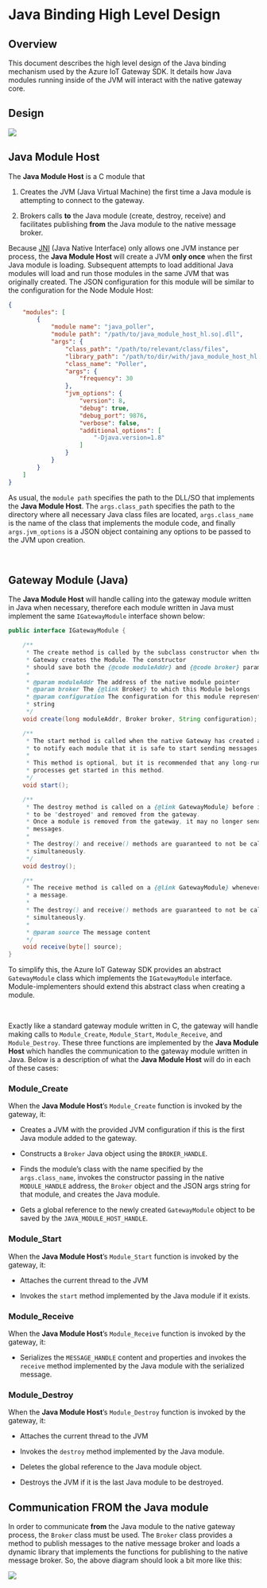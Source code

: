 Java Binding High Level Design
==============================

Overview
--------

This document describes the high level design of the Java binding mechanism used
by the Azure IoT Gateway SDK. It details how Java modules running inside of the
JVM will interact with the native gateway core.

Design
------

![](HLD1.png)

Java Module Host
----------------

The **Java Module Host** is a C module that

1.  Creates the JVM (Java Virtual Machine) the first time a Java module is
    attempting to connect to the gateway.

2.  Brokers calls **to** the Java module (create, destroy, receive) and
    facilitates publishing **from** the Java module to the native message broker.

Because [JNI](http://docs.oracle.com/javase/8/docs/technotes/guides/jni/) (Java
Native Interface) only allows one JVM instance per process, the **Java Module
Host** will create a JVM **only once** when the first Java module is loading.
Subsequent attempts to load additional Java modules will load and run those
modules in the same JVM that was originally created. The JSON configuration for
this module will be similar to the configuration for the Node Module Host:

~~~~~~~~~~~~~~~~~~~~~~~~~~~~~~~~~~~~~~~~~~~~~~~~~~~~~~~~~~~~~~~~~~~~~~~~~~~ json
{
    "modules": [
        {
            "module name": "java_poller",
            "module path": "/path/to/java_module_host_hl.so|.dll",
            "args": {
                "class_path": "/path/to/relevant/class/files",
                "library_path": "/path/to/dir/with/java_module_host_hl.so|.dll",
                "class_name": "Poller",
                "args": {
                    "frequency": 30
                },
                "jvm_options": {
                    "version": 8,
                    "debug": true,
                    "debug_port": 9876,
                    "verbose": false,
                    "additional_options": [
                        "-Djava.version=1.8"
                    ]
                }
            }
        }
    ]
}
~~~~~~~~~~~~~~~~~~~~~~~~~~~~~~~~~~~~~~~~~~~~~~~~~~~~~~~~~~~~~~~~~~~~~~~~~~~~~~~~

As usual, the `module path` specifies the path to the DLL/SO that implements the
**Java Module Host**. The `args.class_path` specifies the path to the directory
where all necessary Java class files are located, `args.class_name` is the name
of the class that implements the module code, and finally `args.jvm_options` is
a JSON object containing any options to be passed to the JVM upon creation.

 

Gateway Module (Java)
---------------------

The **Java Module Host** will handle calling into the gateway module written in
Java when necessary, therefore each module written in Java must implement the
same `IGatewayModule` interface shown below:

~~~~~~~~~~~~~~~~~~~~~~~~~~~~~~~~~~~~~~~~~~~~~~~~~~~~~~~~~~~~~~~~~~~~~~~~~~~ java
public interface IGatewayModule {

    /**
     * The create method is called by the subclass constructor when the native 
     * Gateway creates the Module. The constructor
     * should save both the {@code moduleAddr} and {@code broker} parameters.
     *
     * @param moduleAddr The address of the native module pointer
     * @param broker The {@link Broker} to which this Module belongs
     * @param configuration The configuration for this module represented as a JSON
     * string
     */
    void create(long moduleAddr, Broker broker, String configuration);

    /**
     * The start method is called when the native Gateway has created all modules 
     * to notify each module that it is safe to start sending messages.
     *
     * This method is optional, but it is recommended that any long-running 
     * processes get started in this method.
     */
    void start();

    /**
     * The destroy method is called on a {@link GatewayModule} before it is about 
     * to be "destroyed" and removed from the gateway.
     * Once a module is removed from the gateway, it may no longer send or receive 
     * messages.
     *
     * The destroy() and receive() methods are guaranteed to not be called 
     * simultaneously.
     */
    void destroy();

    /**
     * The receive method is called on a {@link GatewayModule} whenever it receives
     * a message.
     *
     * The destroy() and receive() methods are guaranteed to not be called 
     * simultaneously.
     *
     * @param source The message content
     */
    void receive(byte[] source);
}
~~~~~~~~~~~~~~~~~~~~~~~~~~~~~~~~~~~~~~~~~~~~~~~~~~~~~~~~~~~~~~~~~~~~~~~~~~~~~~~~

To simplify this, the Azure IoT Gateway SDK provides an abstract `GatewayModule`
class which implements the `IGatewayModule` interface. Module-implementers
should extend this abstract class when creating a module.

 

Exactly like a standard gateway module written in C, the gateway will handle
making calls to `Module_Create`, `Module_Start`, `Module_Receive`, and 
`Module_Destroy`. These three functions are implemented by the **Java Module Host** 
which handles the communication to the gateway module written in Java. Below is 
a description of what the **Java Module Host** will do in each of these cases:

### Module\_Create

When the **Java Module Host**’s `Module_Create` function is invoked by the
gateway, it:

-   Creates a JVM with the provided JVM configuration if this is the first Java
    module added to the gateway.

-   Constructs a `Broker` Java object using the `BROKER_HANDLE`.

-   Finds the module’s class with the name specified by the `args.class_name`,
    invokes the constructor passing in the native `MODULE_HANDLE` address,
    the `Broker` object and the JSON args string for that module, and 
    creates the Java module.

-   Gets a global reference to the newly created `GatewayModule` object to be
    saved by the `JAVA_MODULE_HOST_HANDLE`.

### Module\_Start

When the **Java Module Host**’s `Module_Start` function is invoked by the
gateway, it:

-   Attaches the current thread to the JVM

-   Invokes the `start` method implemented by the Java module if it exists.

### Module\_Receive

When the **Java Module Host**’s `Module_Receive` function is invoked by the
gateway, it:

-   Serializes the `MESSAGE_HANDLE` content and properties and invokes the
    `receive` method implemented by the Java module with the serialized message.

### Module\_Destroy

When the **Java Module Host**’s `Module_Destroy` function is invoked by the
gateway, it:

-   Attaches the current thread to the JVM

-   Invokes the `destroy` method implemented by the Java module.

-   Deletes the global reference to the Java module object.

-   Destroys the JVM if it is the last Java module to be destroyed.

Communication **FROM** the Java module
--------------------------------------

In order to communicate **from** the Java module to the native gateway process,
the `Broker` class must be used. The `Broker` class provides a method to
publish messages to the native message broker and loads a dynamic library that
implements the functions for publishing to the native message broker. So, the 
above diagram should look a bit more like this:

![](HLD2.png)
